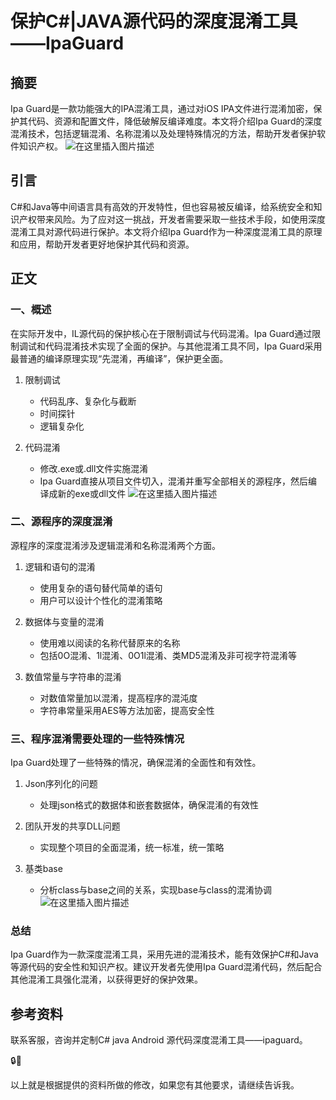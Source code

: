 ﻿# 保护C#|JAVA源代码的深度混淆工具——IpaGuard

## 摘要
Ipa Guard是一款功能强大的IPA混淆工具，通过对iOS IPA文件进行混淆加密，保护其代码、资源和配置文件，降低破解反编译难度。本文将介绍Ipa Guard的深度混淆技术，包括逻辑混淆、名称混淆以及处理特殊情况的方法，帮助开发者保护软件知识产权。
![在这里插入图片描述](https://img-blog.csdnimg.cn/direct/c25bcb99472849d5839e92b0ea1b601d.png)

## 引言
C#和Java等中间语言具有高效的开发特性，但也容易被反编译，给系统安全和知识产权带来风险。为了应对这一挑战，开发者需要采取一些技术手段，如使用深度混淆工具对源代码进行保护。本文将介绍Ipa Guard作为一种深度混淆工具的原理和应用，帮助开发者更好地保护其代码和资源。

## 正文

### 一、概述
在实际开发中，IL源代码的保护核心在于限制调试与代码混淆。Ipa Guard通过限制调试和代码混淆技术实现了全面的保护。与其他混淆工具不同，Ipa Guard采用最普通的编译原理实现“先混淆，再编译”，保护更全面。

1. 限制调试
   - 代码乱序、复杂化与截断
   - 时间探针
   - 逻辑复杂化

2. 代码混淆
   - 修改.exe或.dll文件实施混淆
   - Ipa Guard直接从项目文件切入，混淆并重写全部相关的源程序，然后编译成新的exe或dll文件
![在这里插入图片描述](https://img-blog.csdnimg.cn/direct/c83436ba11854dae9fa7c54be6eb6b65.png)

### 二、源程序的深度混淆
源程序的深度混淆涉及逻辑混淆和名称混淆两个方面。

1. 逻辑和语句的混淆
   - 使用复杂的语句替代简单的语句
   - 用户可以设计个性化的混淆策略

2. 数据体与变量的混淆
   - 使用难以阅读的名称代替原来的名称
   - 包括0O混淆、1l混淆、0O1l混淆、类MD5混淆及非可视字符混淆等

3. 数值常量与字符串的混淆
   - 对数值常量加以混淆，提高程序的混沌度
   - 字符串常量采用AES等方法加密，提高安全性

### 三、程序混淆需要处理的一些特殊情况
Ipa Guard处理了一些特殊的情况，确保混淆的全面性和有效性。

1. Json序列化的问题
   - 处理json格式的数据体和嵌套数据体，确保混淆的有效性

2. 团队开发的共享DLL问题
   - 实现整个项目的全面混淆，统一标准，统一策略

3. 基类base
   - 分析class与base之间的关系，实现base与class的混淆协调
![在这里插入图片描述](https://img-blog.csdnimg.cn/direct/f902fa4281ec4f89a6bf9dd5ca19a7a0.png)

### 总结
Ipa Guard作为一款深度混淆工具，采用先进的混淆技术，能有效保护C#和Java等源代码的安全性和知识产权。建议开发者先使用Ipa Guard混淆代码，然后配合其他混淆工具强化混淆，以获得更好的保护效果。

## 参考资料
联系客服，咨询并定制C# java Android 源代码深度混淆工具——ipaguard。

🔒📱

以上就是根据提供的资料所做的修改，如果您有其他要求，请继续告诉我。
